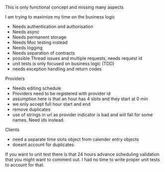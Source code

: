This is only functional concept and missing many aspects

I am trying to maximize my time on the business logic

- Needs authentication and authorisation
- Needs async
- Needs permanent storage 
- Needs Moc testing instead
- Needs logging
- Needs separation of contracts
- possible Thread issues and multiple requests, needs request id
- unit tests is only focused on business logic (TDD)
- needs exception handling and return codes

Providers

- Needs editing schedule
- Providers need to be registered with provider id
- assumption here is that an hour has 4 slots and they start at 0 min
- we only accept full hour start and end
- remove duplicates
- use of strings in url as provider indicator is bad and will fail for some names. Need ids instead.

Clients

- need a separate time slots object from calender entry objects
- doesnt account for duplicates

If you want to unit test there is that 24 hours advance scheduling validation that you might want to comment out. I had no time to write proper unit tests to account for that.











